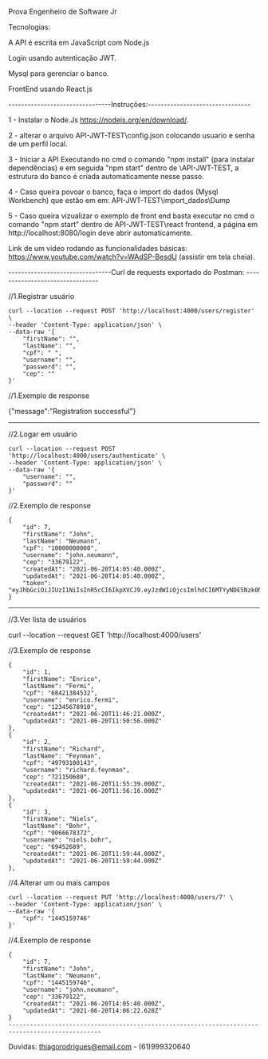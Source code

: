 Prova Engenheiro de Software Jr


Tecnologias:


A API é escrita em JavaScript com Node.js 


Login usando autenticação JWT.


Mysql para gerenciar o banco.


FrontEnd usando React.js 



--------------------------------Instruções:--------------------------------

1 - Instalar o Node.Js https://nodejs.org/en/download/.

2 - alterar o arquivo  API-JWT-TEST\config.json colocando usuario e senha de um perfil local.

3 - Iniciar a API Executando no cmd o comando "npm install" (para instalar dependências) e em seguida "npm start" dentro de \API-JWT-TEST, a estrutura do banco é criada automaticamente nesse passo.

4 - Caso queira povoar o banco, faça o import do dados (Mysql Workbench) que estão em em: API-JWT-TEST\import_dados\Dump

5 - Caso queira vizualizar o exemplo de front end basta executar no cmd o comando "npm start" dentro de API-JWT-TEST\react frontend, a página em http://localhost:8080/login deve abrir automaticamente.

Link de um video rodando as funcionalidades básicas: https://www.youtube.com/watch?v=WAdSP-BesdU  (assistir em tela cheia).

--------------------------------Curl de requests exportado do Postman: --------------------------------

//1.Registrar usuário

	curl --location --request POST 'http://localhost:4000/users/register' \
	--header 'Content-Type: application/json' \
	--data-raw '{
		"firstName": "",
		"lastName": "",
		"cpf": " ",
		"username": "",
		"password": "",
		"cep": ""
	}'

//1.Exemplo de response

{"message":"Registration successful"}

  ------------------------------------------------------------------------------------------------
//2.Logar em usuário

	curl --location --request POST 'http://localhost:4000/users/authenticate' \
	--header 'Content-Type: application/json' \
	--data-raw '{
		"username": "",
		"password": ""
	}'

//2.Exemplo de response

	{
		"id": 7,
		"firstName": "John",
		"lastName": "Neumann",
		"cpf": "10000000000",
		"username": "john.neumann",
		"cep": "33679122",
		"createdAt": "2021-06-20T14:05:40.000Z",
		"updatedAt": "2021-06-20T14:05:40.000Z",
		"token": "eyJhbGciOiJIUzI1NiIsInR5cCI6IkpXVCJ9.eyJzdWIiOjcsImlhdCI6MTYyNDE5Nzk0NiwiZXhwIjoxNjI0ODAyNzQ2fQ.RJVsGupFnz5r84ZpgQgajFbt_AFOnRNmFESVCZxmWng"
	}
------------------------------------------------------------------------------------------------
//3.Ver lista de usuários

curl --location --request GET 'http://localhost:4000/users'

//3.Exemplo de response

    {
        "id": 1,
        "firstName": "Enrico",
        "lastName": "Fermi",
        "cpf": "68421384532",
        "username": "enrico.fermi",
        "cep": "12345678910",
        "createdAt": "2021-06-20T11:46:21.000Z",
        "updatedAt": "2021-06-20T11:50:56.000Z"
    },
    {
        "id": 2,
        "firstName": "Richard",
        "lastName": "Feynman",
        "cpf": "49793100143",
        "username": "richard.feynman",
        "cep": "721150680",
        "createdAt": "2021-06-20T11:55:39.000Z",
        "updatedAt": "2021-06-20T11:56:16.000Z"
    },
    {
        "id": 3,
        "firstName": "Niels",
        "lastName": "Bohr",
        "cpf": "9066678372",
        "username": "niels.bohr",
        "cep": "69452689",
        "createdAt": "2021-06-20T11:59:44.000Z",
        "updatedAt": "2021-06-20T11:59:44.000Z"
    },

//4.Alterar um ou mais campos 

	curl --location --request PUT 'http://localhost:4000/users/7' \
	--header 'Content-Type: application/json' \
	--data-raw '{
		"cpf": "1445159746"
	}'

//4.Exemplo de response

	{
		"id": 7,
		"firstName": "John",
		"lastName": "Neumann",
		"cpf": "1445159746",
		"username": "john.neumann",
		"cep": "33679122",
		"createdAt": "2021-06-20T14:05:40.000Z",
		"updatedAt": "2021-06-20T14:06:22.628Z"
	}
	------------------------------------------------------------------------------------------------

Duvidas: thiagorodrigues@email.com  -  (61)999320640
